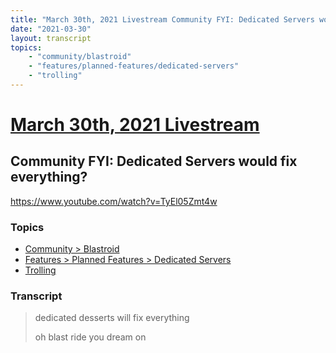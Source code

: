 ```yaml
---
title: "March 30th, 2021 Livestream Community FYI: Dedicated Servers would fix everything?"
date: "2021-03-30"
layout: transcript
topics:
    - "community/blastroid"
    - "features/planned-features/dedicated-servers"
    - "trolling"
---
```

# [March 30th, 2021 Livestream](../2021-03-30.md)
## Community FYI: Dedicated Servers would fix everything?
https://www.youtube.com/watch?v=TyEl05Zmt4w

### Topics
* [Community > Blastroid](../topics/community/blastroid.md)
* [Features > Planned Features > Dedicated Servers](../topics/features/planned-features/dedicated-servers.md)
* [Trolling](../topics/trolling.md)

### Transcript

> dedicated desserts will fix everything
>
> oh blast ride you dream on
